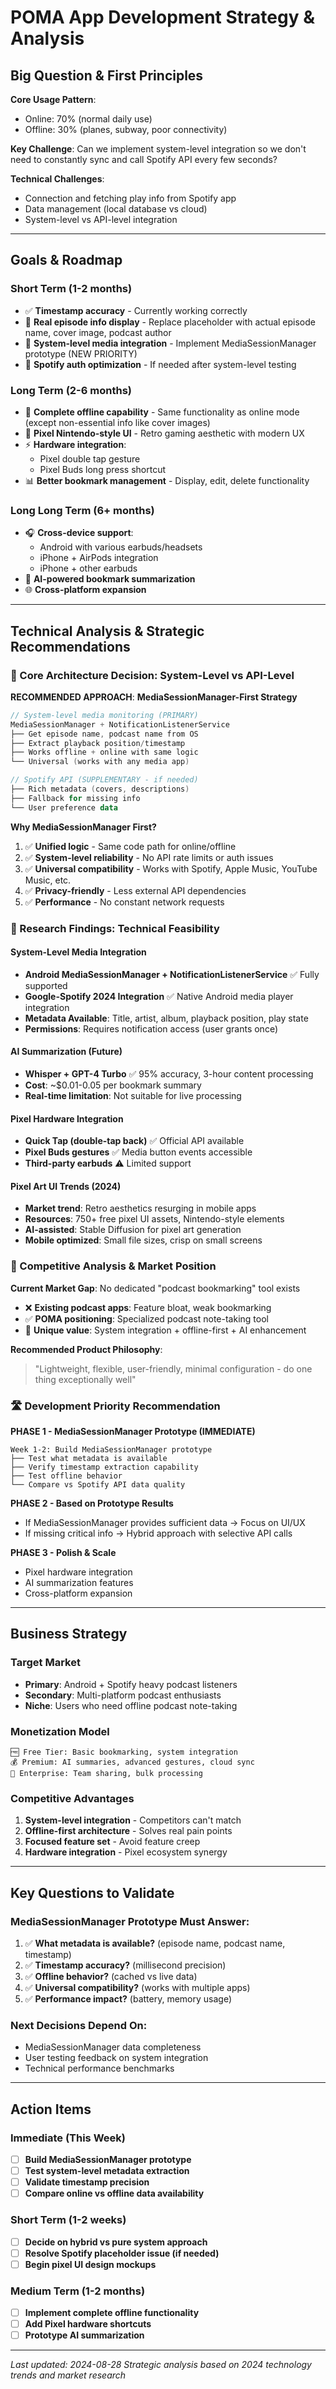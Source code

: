 # POMA App Development Strategy & Analysis

## Big Question & First Principles

**Core Usage Pattern**: 
- Online: 70% (normal daily use)
- Offline: 30% (planes, subway, poor connectivity)

**Key Challenge**: Can we implement system-level integration so we don't need to constantly sync and call Spotify API every few seconds?

**Technical Challenges**:
- Connection and fetching play info from Spotify app
- Data management (local database vs cloud)
- System-level vs API-level integration

---

## Goals & Roadmap

### Short Term (1-2 months)
- ✅ **Timestamp accuracy** - Currently working correctly
- 🔄 **Real episode info display** - Replace placeholder with actual episode name, cover image, podcast author
- 🎯 **System-level media integration** - Implement MediaSessionManager prototype (NEW PRIORITY)
- 🔧 **Spotify auth optimization** - If needed after system-level testing

### Long Term (2-6 months)
- 📱 **Complete offline capability** - Same functionality as online mode (except non-essential info like cover images)
- 🎨 **Pixel Nintendo-style UI** - Retro gaming aesthetic with modern UX
- ⚡ **Hardware integration**:
  - Pixel double tap gesture
  - Pixel Buds long press shortcut
- 📊 **Better bookmark management** - Display, edit, delete functionality

### Long Long Term (6+ months)
- 🎧 **Cross-device support**:
  - Android with various earbuds/headsets
  - iPhone + AirPods integration
  - iPhone + other earbuds
- 🤖 **AI-powered bookmark summarization**
- 🌐 **Cross-platform expansion**

---

## Technical Analysis & Strategic Recommendations

### 🎯 Core Architecture Decision: System-Level vs API-Level

**RECOMMENDED APPROACH**: **MediaSessionManager-First Strategy**

```kotlin
// System-level media monitoring (PRIMARY)
MediaSessionManager + NotificationListenerService
├── Get episode name, podcast name from OS
├── Extract playback position/timestamp  
├── Works offline + online with same logic
└── Universal (works with any media app)

// Spotify API (SUPPLEMENTARY - if needed)
├── Rich metadata (covers, descriptions)
├── Fallback for missing info
└── User preference data
```

**Why MediaSessionManager First?**
1. ✅ **Unified logic** - Same code path for online/offline
2. ✅ **System-level reliability** - No API rate limits or auth issues  
3. ✅ **Universal compatibility** - Works with Spotify, Apple Music, YouTube Music, etc.
4. ✅ **Privacy-friendly** - Less external API dependencies
5. ✅ **Performance** - No constant network requests

### 🔬 Research Findings: Technical Feasibility

#### System-Level Media Integration
- **Android MediaSessionManager + NotificationListenerService** ✅ Fully supported
- **Google-Spotify 2024 Integration** ✅ Native Android media player integration
- **Metadata Available**: Title, artist, album, playback position, play state
- **Permissions**: Requires notification access (user grants once)

#### AI Summarization (Future)
- **Whisper + GPT-4 Turbo** ✅ 95% accuracy, 3-hour content processing
- **Cost**: ~$0.01-0.05 per bookmark summary
- **Real-time limitation**: Not suitable for live processing

#### Pixel Hardware Integration
- **Quick Tap (double-tap back)** ✅ Official API available
- **Pixel Buds gestures** ✅ Media button events accessible
- **Third-party earbuds** ⚠️ Limited support

#### Pixel Art UI Trends (2024)
- **Market trend**: Retro aesthetics resurging in mobile apps
- **Resources**: 750+ free pixel UI assets, Nintendo-style elements
- **AI-assisted**: Stable Diffusion for pixel art generation
- **Mobile optimized**: Small file sizes, crisp on small screens

### 📱 Competitive Analysis & Market Position

**Current Market Gap**: No dedicated "podcast bookmarking" tool exists
- ❌ **Existing podcast apps**: Feature bloat, weak bookmarking
- ✅ **POMA positioning**: Specialized podcast note-taking tool
- 🎯 **Unique value**: System integration + offline-first + AI enhancement

**Recommended Product Philosophy**: 
> "Lightweight, flexible, user-friendly, minimal configuration - do one thing exceptionally well"

### 🛣️ Development Priority Recommendation

**PHASE 1 - MediaSessionManager Prototype (IMMEDIATE)**
```
Week 1-2: Build MediaSessionManager prototype
├── Test what metadata is available
├── Verify timestamp extraction capability  
├── Test offline behavior
└── Compare vs Spotify API data quality
```

**PHASE 2 - Based on Prototype Results**
- If MediaSessionManager provides sufficient data → Focus on UI/UX
- If missing critical info → Hybrid approach with selective API calls

**PHASE 3 - Polish & Scale**
- Pixel hardware integration
- AI summarization features  
- Cross-platform expansion

---

## Business Strategy

### Target Market
- **Primary**: Android + Spotify heavy podcast listeners
- **Secondary**: Multi-platform podcast enthusiasts
- **Niche**: Users who need offline podcast note-taking

### Monetization Model
```
🆓 Free Tier: Basic bookmarking, system integration
💰 Premium: AI summaries, advanced gestures, cloud sync  
🏢 Enterprise: Team sharing, bulk processing
```

### Competitive Advantages
1. **System-level integration** - Competitors can't match
2. **Offline-first architecture** - Solves real pain points
3. **Focused feature set** - Avoid feature creep
4. **Hardware integration** - Pixel ecosystem synergy

---

## Key Questions to Validate

### MediaSessionManager Prototype Must Answer:
1. ✅ **What metadata is available?** (episode name, podcast name, timestamp)
2. ✅ **Timestamp accuracy?** (millisecond precision)
3. ✅ **Offline behavior?** (cached vs live data)
4. ✅ **Universal compatibility?** (works with multiple apps)
5. ✅ **Performance impact?** (battery, memory usage)

### Next Decisions Depend On:
- MediaSessionManager data completeness
- User testing feedback on system integration
- Technical performance benchmarks

---

## Action Items

### Immediate (This Week)
- [ ] **Build MediaSessionManager prototype**
- [ ] **Test system-level metadata extraction**  
- [ ] **Validate timestamp precision**
- [ ] **Compare online vs offline data availability**

### Short Term (1-2 weeks)
- [ ] **Decide on hybrid vs pure system approach**
- [ ] **Resolve Spotify placeholder issue (if needed)**
- [ ] **Begin pixel UI design mockups**

### Medium Term (1-2 months)  
- [ ] **Implement complete offline functionality**
- [ ] **Add Pixel hardware shortcuts**
- [ ] **Prototype AI summarization**

---

*Last updated: 2024-08-28*
*Strategic analysis based on 2024 technology trends and market research*